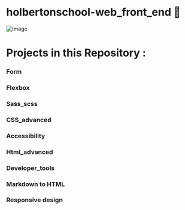 # holbertonschool-web_front_end 📌

![image](https://zupimages.net/up/24/16/mteg.png)

# Projects in this Repository :

### Form
### Flexbox
### Sass_scss
### CSS_advanced
### Accessibility
### Html_advanced
### Developer_tools
### Markdown to HTML
### Responsive design

